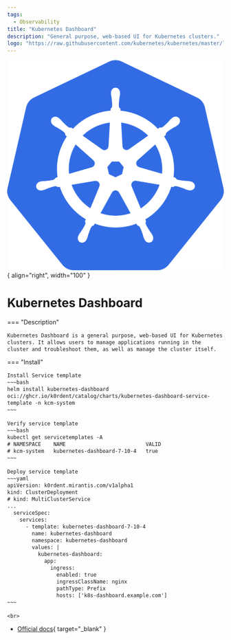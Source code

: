 ```yaml
---
tags:
  - Observability
title: "Kubernetes Dashboard"
description: "General purpose, web-based UI for Kubernetes clusters."
logo: "https://raw.githubusercontent.com/kubernetes/kubernetes/master/logo/logo.svg"
---
```

![logo](https://raw.githubusercontent.com/kubernetes/kubernetes/master/logo/logo.svg){ align="right", width="100" }
# Kubernetes Dashboard

=== "Description"

    Kubernetes Dashboard is a general purpose, web-based UI for Kubernetes clusters. It allows users to manage applications running in the cluster and troubleshoot them, as well as manage the cluster itself.

=== "Install"

    Install Service template
    ~~~bash
    helm install kubernetes-dashboard oci://ghcr.io/k0rdent/catalog/charts/kubernetes-dashboard-service-template -n kcm-system
    ~~~

    Verify service template
    ~~~bash
    kubectl get servicetemplates -A
    # NAMESPACE    NAME                          VALID
    # kcm-system   kubernetes-dashboard-7-10-4   true
    ~~~

    Deploy service template
    ~~~yaml
    apiVersion: k0rdent.mirantis.com/v1alpha1
    kind: ClusterDeployment
    # kind: MultiClusterService
    ...
      serviceSpec:
        services:
          - template: kubernetes-dashboard-7-10-4
            name: kubernetes-dashboard
            namespace: kubernetes-dashboard
            values: |
              kubernetes-dashboard:
                app:
                  ingress:
                    enabled: true
                    ingressClassName: nginx
                    pathType: Prefix
                    hosts: ['k8s-dashboard.example.com']
    ~~~

    <br>
  - [Official docs](https://kubernetes.io/docs/tasks/access-application-cluster/web-ui-dashboard/){ target="_blank" }
